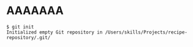 # AAAAAAA


```
$ git init
Initialized empty Git repository in /Users/skills/Projects/recipe-repository/.git/
```
